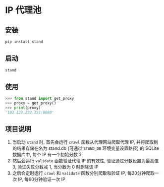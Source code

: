 # IP 代理池

## 安装

```sh
pip install stand
```

## 启动

```sh
stand
```

## 使用

```python
>>> from stand import get_proxy
>>> proxy = get_proxy()
>>> print(proxy)
'103.133.222.151:8080'
```

## 项目说明

1. 当启动 `stand` 时, 首先会运行 `crawl` 函数从代理网站爬取代理 IP, 并将爬取到的结果存储在名为 stand.db (可通过 `STAND_DB` 环境变量设置路径) 的 SQLite 数据库中, 每个 IP 有一个初始分数 2
2. 然后会运行 `validate` 函数验证代理 IP 的有效性, 验证通过分数设置为最高值 3, 验证失败分数减 1, 当分数为 0 时删除该 IP
3. 之后会定时运行 `crawl` 和 `validate` 函数分别爬取和验证 IP, 每20分钟爬取一次 IP, 每60分钟验证一次 IP
